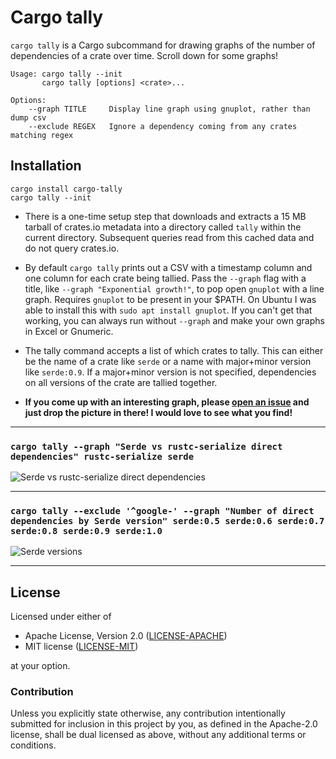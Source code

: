 # Cargo tally

`cargo tally` is a Cargo subcommand for drawing graphs of the number of dependencies of a crate over time. Scroll down for some graphs!

```
Usage: cargo tally --init
       cargo tally [options] <crate>...

Options:
    --graph TITLE     Display line graph using gnuplot, rather than dump csv
    --exclude REGEX   Ignore a dependency coming from any crates matching regex
```

## Installation

```
cargo install cargo-tally
cargo tally --init
```

- There is a one-time setup step that downloads and extracts a 15 MB tarball of crates.io metadata into a directory called `tally` within the current directory. Subsequent queries read from this cached data and do not query crates.io.

- By default `cargo tally` prints out a CSV with a timestamp column and one column for each crate being tallied. Pass the `--graph` flag with a title, like `--graph "Exponential growth!"`, to pop open `gnuplot` with a line graph. Requires `gnuplot` to be present in your $PATH. On Ubuntu I was able to install this with `sudo apt install gnuplot`. If you can't get that working, you can always run without `--graph` and make your own graphs in Excel or Gnumeric.

- The tally command accepts a list of which crates to tally. This can either be the name of a crate like `serde` or a name with major+minor version like `serde:0.9`. If a major+minor version is not specified, dependencies on all versions of the crate are tallied together.

- **If you come up with an interesting graph, please [open an issue] and just drop the picture in there! I would love to see what you find!**

[open an issue]: https://github.com/dtolnay/cargo-tally/issues/new

---

### `cargo tally --graph "Serde vs rustc-serialize direct dependencies" rustc-serialize serde`

![Serde vs rustc-serialize direct dependencies][serde-rustc-serialize]

---

### `cargo tally --exclude '^google-' --graph "Number of direct dependencies by Serde version" serde:0.5 serde:0.6 serde:0.7 serde:0.8 serde:0.9 serde:1.0`

![Serde versions][serde-versions]

---

[serde-rustc-serialize]: https://user-images.githubusercontent.com/1940490/33064453-910b0754-ce5a-11e7-8cf3-8352ee4e0eca.png
[serde-versions]: https://user-images.githubusercontent.com/1940490/33064449-8df822e0-ce5a-11e7-9863-1ada8ae8c0eb.png

## License

Licensed under either of

 * Apache License, Version 2.0 ([LICENSE-APACHE](LICENSE-APACHE))
 * MIT license ([LICENSE-MIT](LICENSE-MIT))

at your option.

### Contribution

Unless you explicitly state otherwise, any contribution intentionally submitted
for inclusion in this project by you, as defined in the Apache-2.0 license, shall
be dual licensed as above, without any additional terms or conditions.
